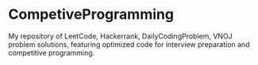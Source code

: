 # CompetiveProgramming
My repository of LeetCode, Hackerrank, DailyCodingProblem, VNOJ problem solutions, featuring optimized code for interview preparation and competitive programming.
